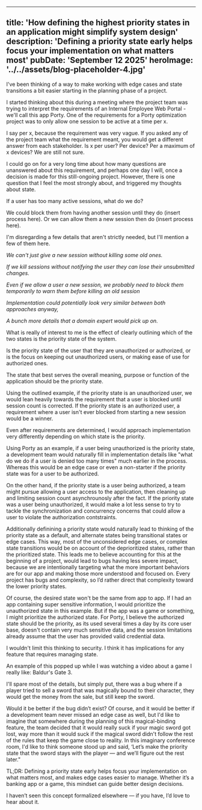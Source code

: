 
---
title: 'How defining the highest priority states in an application might simplify system design'
description: 'Defining a priority state early helps focus your implementation on what matters most'
pubDate: 'September 12 2025'
heroImage: '../../assets/blog-placeholder-4.jpg'
---


I've been thinking of a way to make working with edge cases and state transitions a bit easier starting in the planning phase of a project.
 
I started thinking about this during a meeting where the project team was trying to interpret the requirements of an Internal Employee Web Portal - we'll call this app Porty. One of the requirements for a Porty optimization project was to only allow one session to be active at a time per x.
 
I say per x, because the requirement was very vague. If you asked any of the project team what the requirement meant, you would get a different answer from each stakeholder. Is x per user? Per device? Per a maximum of x devices? We are still not sure.
 
I could go on for a very long time about how many questions are unanswered about this requirement, and perhaps one day I will, once a decision is made for this still-ongoing project. However, there is one question that I feel the most strongly about, and triggered my thoughts about state.
 
If a user has too many active sessions, what do we do?
 
We could block them from having another session until they do (insert process here).
Or we can allow them a new session then do (insert process here).
 
I'm disregarding a few details that aren't strictly needed, but I'll mention a few of them here.
 
*We can't just give a new session without killing some old ones.*
 
*If we kill sessions without notifying the user they can lose their unsubmitted changes.*
 
*Even if we allow a user a new session, we probably need to block them temporarily to warn them before killing an old session*
 
*Implementation could potentially look very similar between both approaches anyway,*
 
*A bunch more details that a domain expert would pick up on.*
 
What is really of interest to me is the effect of clearly outlining which of the two states is the priority state of the system.

Is the priority state of the user that they are unauthorized or authorized, or is the focus on keeping out unauthorized users, or making ease of use for authorized ones.

The state that best serves the overall meaning, purpose or function of the application should be the priority state.

Using the outlined example, if the priority state is an unauthorized user, we would lean heavily towards the requirement that a user is blocked until session count is corrected.
If the priority state is an authorized user, a requirement where a user isn't ever blocked from starting a new session would be a winner.

Even after requirements are determined, I would approach implementation very differently depending on which state is the priority.
 
Using Porty as an example, if a user being unauthorized is the priority state, a development team would naturally fill in implementation details like "what do we do if a user is denied too many times" much earlier in the process. Whereas this would be an edge case or even a non-starter if the priority state was for a user to be authorized.

On the other hand, if the priority state is a user being authorized, a team might pursue allowing a user access to the application, then cleaning up and limiting session count asynchrounosly after the fact. If the priority state was a user being unauthorized, it would make a lot less sense to try to tackle the synchronization and concurrency concerns that could allow a user to violate the authorization contstraints.

Additionally definining a priority state would naturally lead to thinking of the priority state as a default, and alternate states being transitional states or edge cases. This way, most of the unconsidered edge cases, or complex state transitions would be on account of the deprioritized states, rather than the prioritized state. This leads me to believe accounting for this at the beginning of a project, would lead to bugs having less severe impact, because we are intentionally targeting what the more important behaviors are for our app and making those more understood and focused on. Every project has bugs and complexity, so I’d rather direct that complexity toward the lower priority states.
 
Of course, the desired state won't be the same from app to app. If I had an app containing super sensitive information, I would prioritize the unauthorized state in this example. But if the app was a game or something, I might prioritize the authorized state. For Porty, I believe the authorized state should be the priority, as its used several times a day by its core user base, doesn't contain very much sensitive data, and the session limitations already assume that the user has provided valid credential data.
 
I wouldn't limit this thinking to security. I think it has implications for any feature that requires managing state.
 
An example of this popped up while I was watching a video about a game I really like: Baldur's Gate 3.
 
I'll spare most of the details, but simply put, there was a bug where if a player tried to sell a sword that was magically bound to their character, they would get the money from the sale, but still keep the sword.
 
Would it be better if the bug didn’t exist? Of course, and it would be better if a development team never missed an edge case as well, but I'd like to imagine that somewhere during the planning of this magical-binding feature, the team decided that it would really suck if your magic sword got lost, way more than it would suck if the magical sword didn't follow the rest of the rules that keep the game close to reality.
In this imaginary conference room, I'd like to think someone stood up and said, ‘Let’s make the priority state that the sword stays with the player — and we’ll figure out the rest later."
 
TL;DR: Defining a priority state early helps focus your implementation on what matters most, and makes edge cases easier to manage. Whether it’s a banking app or a game, this mindset can guide better design decisions.
 
I haven’t seen this concept formalized elsewhere — if you have, I’d love to hear about it.